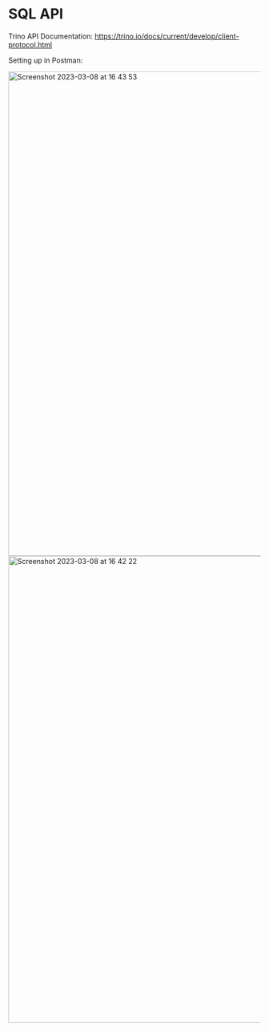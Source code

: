 # SQL API

Trino API Documentation:
https://trino.io/docs/current/develop/client-protocol.html </br>

Setting up in Postman:


<img width="966" alt="Screenshot 2023-03-08 at 16 43 53" src="https://user-images.githubusercontent.com/21335020/223775234-b7981d68-dbda-4a38-81a6-64226991c4c0.png">


<img width="931" alt="Screenshot 2023-03-08 at 16 42 22" src="https://user-images.githubusercontent.com/21335020/223775324-5a81795e-5c44-4cbf-97a6-0d2501b9f3c3.png">
